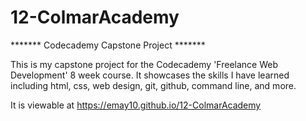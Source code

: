 # 12-ColmarAcademy
******* Codecademy Capstone Project *******

This is my capstone project for the Codecademy 'Freelance Web Development' 8 week course.
It showcases the skills I have learned including html, css, web design, git, github, command line, and more.

It is viewable at https://emay10.github.io/12-ColmarAcademy
